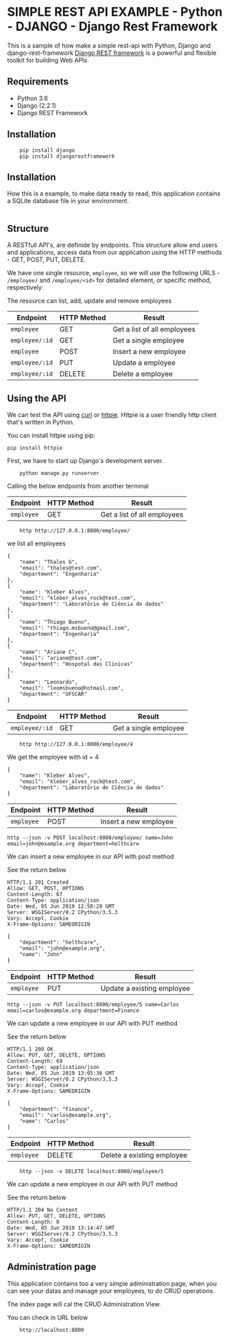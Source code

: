 # SIMPLE REST API EXAMPLE - Python - DJANGO - Django Rest Framework
This is a sample of how make a simple rest-api with Python, Django and django-rest-framework
[Django REST framework](http://www.django-rest-framework.org/) is a powerful and flexible toolkit for building Web APIs.

## Requirements
- Python 3.6
- Django (2.2.1)
- Django REST Framework

## Installation
```
	pip install django
	pip install djangorestframework

```
## Installation
How this is a example, to make data ready to read, this application contains a SQLite database file in your environment.
``` *db.sqlite3
```

## Structure
A RESTfull API's, are definide by endpoints. This structure allow end users and applications, access data from our application using the HTTP methods - GET, POST, PUT, DELETE.

We have one single resource, `employee`, so we will use the following URLS - `/employee/` and `/employee/<id>` for detailed element, or specific method, respectively:

The resource can list, add, update and remove employees

Endpoint |HTTP Method | Result
---------|----|-------
`employee` | GET | Get a list of all employees
`employee/:id` | GET | Get a single employee
`employee`| POST | Insert a new employee
`employee/:id` | PUT | Update a employee
`employee/:id` | DELETE | Delete a employee

## Using the API
We can test the API using [curl](https://curl.haxx.se/) or [httpie](https://github.com/jakubroztocil/httpie#installation). Httpie is a user friendly http client that's written in Python.

You can install httpie using pip:
```
pip install httpie
```
First, we have to start up Django's development server.
```
	python manage.py runserver

```

Calling the below endpoints from another terminal

Endpoint |HTTP Method | Result
---------|----|-------
`employee` | GET | Get a list of all employees
```
	http http://127.0.0.1:8000/employee/
```
we list all employees

    {
        "name": "Thales G",
        "email": "thales@test.com",
        "department": "Engenharia"
    },
    {
        "name": "Kleber Alves",
        "email": "kleber_alves_rock@test.com",
        "department": "Laboratório de Ciência de dados"
    },
    {
        "name": "Thiago Bueno",
        "email": "thiago.msbueno@gmail.com",
        "department": "Engenharia"
    },
    {
        "name": "Ariane C",
        "email": "ariane@test.com",
        "department": "Hospotal das Clinicas"
    },
    {
        "name": "Leonardo",
        "email": "leomsbueno@hotmail.com",
        "department": "UFSCAR"
    }


Endpoint |HTTP Method | Result
---------|----|-------
`employee/:id` | GET | Get a single employee

```
	http http://127.0.0.1:8000/employee/4
```
We get the employee with id = 4
```
{
    "name": "Kleber Alves",
    "email": "kleber_alves_rock@test.com",
    "department": "Laboratório de Ciência de dados"
}
```
Endpoint |HTTP Method | Result
---------|----|-------
`employee`| POST | Insert a new employee

```
http --json -v POST localhost:8000/employee/ name=John email=john@example.org department=helthcare
```
We can insert a new employee in our API with post method

See the return below

```
HTTP/1.1 201 Created
Allow: GET, POST, OPTIONS
Content-Length: 67
Content-Type: application/json
Date: Wed, 05 Jun 2019 12:58:28 GMT
Server: WSGIServer/0.2 CPython/3.5.3
Vary: Accept, Cookie
X-Frame-Options: SAMEORIGIN

{
    "department": "helthcare",
    "email": "john@example.org",
    "name": "John"
}

```
Endpoint |HTTP Method | Result
---------|----|-------
`employee`| PUT | Update a existing employee

```
http --json -v PUT localhost:8000/employee/5 name=Carlos email=carlos@example.org department=Finance
```
We can update a new employee in our API with PUT method

See the return below

```
HTTP/1.1 200 OK
Allow: PUT, GET, DELETE, OPTIONS
Content-Length: 69
Content-Type: application/json
Date: Wed, 05 Jun 2019 13:05:36 GMT
Server: WSGIServer/0.2 CPython/3.5.3
Vary: Accept, Cookie
X-Frame-Options: SAMEORIGIN

{
    "department": "Finance",
    "email": "carlos@example.org",
    "name": "Carlos"
}
```
Endpoint |HTTP Method | Result
---------|----|-------
`employee`| DELETE | Delete a existing employee

```
	http --json -v DELETE localhost:8000/employee/5
```
We can update a new employee in our API with PUT method

See the return below

```
HTTP/1.1 204 No Content
Allow: PUT, GET, DELETE, OPTIONS
Content-Length: 0
Date: Wed, 05 Jun 2019 13:14:47 GMT
Server: WSGIServer/0.2 CPython/3.5.3
Vary: Accept, Cookie
X-Frame-Options: SAMEORIGIN

```
## Administration page

This application contains too a very simple administration page, when you can see your datas and manage your employees, to do CRUD operations.

The index page will cal the CRUD Administration View.

You can check in URL below

```
	http://localhost:8000

```
